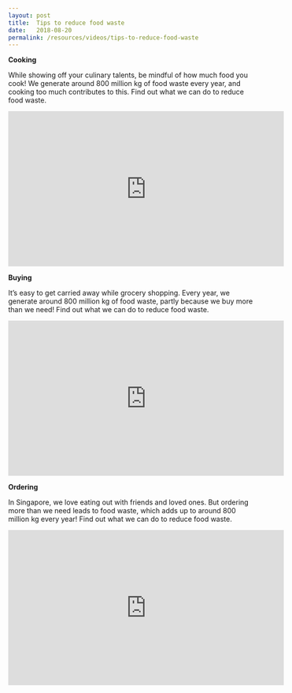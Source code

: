 ```yaml
---
layout: post
title:  Tips to reduce food waste
date:   2018-08-20
permalink: /resources/videos/tips-to-reduce-food-waste
---
```


**Cooking**

While showing off your culinary talents, be mindful of how much food you cook! We generate around 800 million kg of food waste every year, and cooking too much contributes to this. Find out what we can do to reduce food waste.

<div class="bp-youtube">
      <iframe width="560" height="315" src="https://www.youtube.com/embed/d3haMGOhsrQ" frameborder="0" allow="autoplay; encrypted-media" allowfullscreen></iframe>
</div>

**Buying**

It’s easy to get carried away while grocery shopping. Every year, we generate around 800 million kg of food waste, partly because we buy more than we need! Find out what we can do to reduce food waste.
<div class="bp-youtube">
      <iframe width="560" height="315" src="https://www.youtube.com/embed/_IbBz-7te-U" frameborder="0" allow="autoplay; encrypted-media" allowfullscreen></iframe>
</div>

**Ordering**

In Singapore, we love eating out with friends and loved ones. But ordering more than we need leads to food waste, which adds up to around 800 million kg every year! Find out what we can do to reduce food waste. 
<div class="bp-youtube">
      <iframe width="560" height="315" src="https://www.youtube.com/embed/MVBBe-PzCw8" frameborder="0" allow="autoplay; encrypted-media" allowfullscreen></iframe>
</div>
